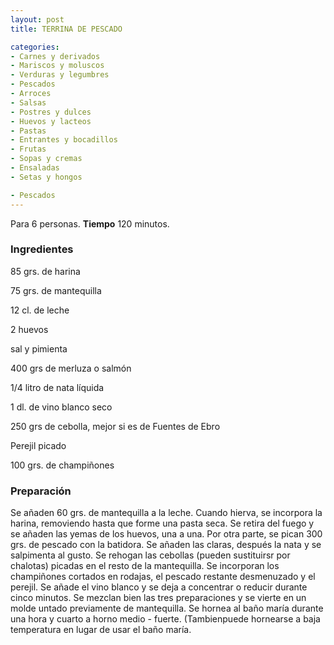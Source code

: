 ```yaml
---
layout: post
title: TERRINA DE PESCADO

categories:
- Carnes y derivados
- Mariscos y moluscos
- Verduras y legumbres
- Pescados
- Arroces
- Salsas
- Postres y dulces
- Huevos y lacteos
- Pastas
- Entrantes y bocadillos
- Frutas
- Sopas y cremas
- Ensaladas
- Setas y hongos

- Pescados
---
```

Para 6 personas.
<b>Tiempo</b> 120 minutos.

<h3>Ingredientes</h3>

85 grs. de harina

75 grs. de mantequilla

12 cl. de leche

2 huevos

sal y pimienta

400 grs de merluza o salmón

1/4 litro de nata líquida

1 dl. de vino blanco seco

250 grs de cebolla, mejor si es de Fuentes de Ebro

Perejil picado

100 grs. de champiñones

<h3>Preparación</h3>

Se añaden 60 grs. de mantequilla a la leche. Cuando hierva, se incorpora la harina, removiendo hasta que forme una pasta seca. Se retira del fuego y se añaden las yemas de los huevos, una a una. Por otra parte, se pican 300 grs. de pescado con la batidora. Se añaden las claras, después la nata y se salpimenta al gusto. Se rehogan las cebollas (pueden sustituirsr por chalotas) picadas en el resto de la mantequilla. Se incorporan los champiñones cortados en rodajas, el pescado restante desmenuzado y el perejil. Se añade el vino blanco y se deja a concentrar o reducir durante cinco minutos. Se mezclan bien las tres preparaciones y se vierte en un molde untado previamente de mantequilla. Se hornea al baño maría durante una hora y cuarto a horno medio - fuerte. (Tambienpuede hornearse a baja temperatura en lugar de usar el baño maría.

